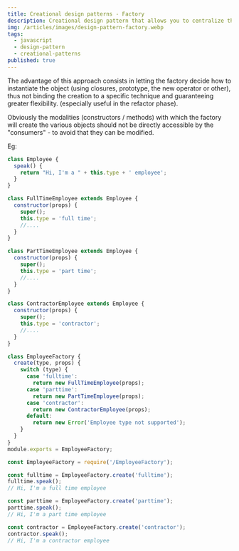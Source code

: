```yaml
---
title: Creational design patterns - Factory
description: Creational design pattern that allows you to centralize the logic of creating objects in a single point.
img: /articles/images/design-pattern-factory.webp
tags:
  - javascript
  - design-pattern
  - creational-patterns
published: true
---
```


The advantage of this approach consists in letting the factory decide how to instantiate the object (using closures, prototype, the new operator or other), thus not binding the creation to a specific technique and guaranteeing greater flexibility. (especially useful in the refactor phase).

Obviously the modalities (constructors / methods) with which the factory will create the various objects should not be directly accessible by the "consumers" - to avoid that they can be modified.

Eg:

```javascript
class Employee {
  speak() {
    return "Hi, I'm a " + this.type + ' employee';
  }
}

class FullTimeEmployee extends Employee {
  constructor(props) {
    super();
    this.type = 'full time';
    //....
  }
}

class PartTimeEmployee extends Employee {
  constructor(props) {
    super();
    this.type = 'part time';
    //....
  }
}

class ContractorEmployee extends Employee {
  constructor(props) {
    super();
    this.type = 'contractor';
    //....
  }
}

class EmployeeFactory {
  create(type, props) {
    switch (type) {
      case 'fulltime':
        return new FullTimeEmployee(props);
      case 'parttime':
        return new PartTimeEmployee(props);
      case 'contractor':
        return new ContractorEmployee(props);
      default:
        return new Error('Employee type not supported');
    }
  }
}
module.exports = EmployeeFactory;
```

```javascript
const EmployeeFactory = require('/EmployeeFactory');

const fulltime = EmployeeFactory.create('fulltime');
fulltime.speak();
// Hi, I'm a full time employee

const parttime = EmployeeFactory.create('parttime');
parttime.speak();
// Hi, I'm a part time employee

const contractor = EmployeeFactory.create('contractor');
contractor.speak();
// Hi, I'm a contractor employee
```
